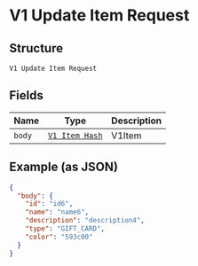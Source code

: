 
# V1 Update Item Request

## Structure

`V1 Update Item Request`

## Fields

| Name | Type | Description |
|  --- | --- | --- |
| `body` | [`V1 Item Hash`](/doc/models/v1-item.md) | V1Item |

## Example (as JSON)

```json
{
  "body": {
    "id": "id6",
    "name": "name6",
    "description": "description4",
    "type": "GIFT_CARD",
    "color": "593c00"
  }
}
```

